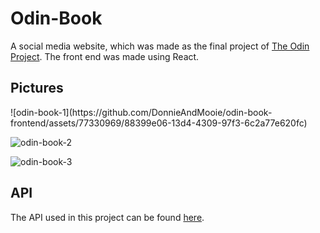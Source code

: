 <h1>Odin-Book</h1>
A social media website, which was made as the final project of <a href="https://www.theodinproject.com">The Odin Project</a>. The front end was made using React.

<h2>Pictures</h2>
![odin-book-1](https://github.com/DonnieAndMooie/odin-book-frontend/assets/77330969/88399e06-13d4-4309-97f3-6c2a77e620fc)

![odin-book-2](https://github.com/DonnieAndMooie/odin-book-frontend/assets/77330969/b9e0a513-a3a9-41ce-bbfd-5fa2a3c4ff41)

![odin-book-3](https://github.com/DonnieAndMooie/odin-book-frontend/assets/77330969/9a094e47-55d0-44e8-9d8d-6ae519072fda)

<h2>API</h2>
The API used in this project can be found <a href="https://github.com/DonnieAndMooie/odin-book-api">here</a>.
